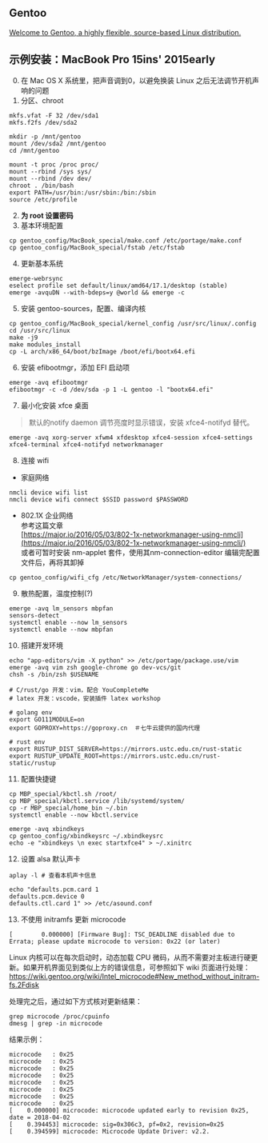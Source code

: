 ## Gentoo
[Welcome to Gentoo, a highly flexible, source-based Linux distribution.](https://gentoo.org/)

## 示例安装：MacBook Pro 15ins' 2015early 
0. 在 Mac OS X 系统里，把声音调到0，以避免换装 Linux 之后无法调节开机声响的问题
1. 分区、chroot
```
mkfs.vfat -F 32 /dev/sda1
mkfs.f2fs /dev/sda2

mkdir -p /mnt/gentoo
mount /dev/sda2 /mnt/gentoo
cd /mnt/gentoo

mount -t proc /proc proc/
mount --rbind /sys sys/
mount --rbind /dev dev/
chroot . /bin/bash
export PATH=/usr/bin:/usr/sbin:/bin:/sbin
source /etc/profile
```
2. **为 root 设置密码**
3. 基本环境配置
```
cp gentoo_config/MacBook_special/make.conf /etc/portage/make.conf
cp gentoo_config/MacBook_special/fstab /etc/fstab
```
4. 更新基本系统
```
emerge-webrsync
eselect profile set default/linux/amd64/17.1/desktop (stable)
emerge -avquDN --with-bdeps=y @world && emerge -c
```
5. 安装 gentoo-sources，配置、编译内核
```
cp gentoo_config/MacBook_special/kernel_config /usr/src/linux/.config
cd /usr/src/linux
make -j9
make modules_install
cp -L arch/x86_64/boot/bzImage /boot/efi/bootx64.efi
```
6. 安装 efibootmgr，添加 EFI 启动项   
```
emerge -avq efibootmgr
efibootmgr -c -d /dev/sda -p 1 -L gentoo -l "bootx64.efi"
```
7. 最小化安装 xfce 桌面    

> 默认的notify daemon 调节亮度时显示错误，安装 xfce4-notifyd 替代。

```
emerge -avq xorg-server xfwm4 xfdesktop xfce4-session xfce4-settings xfce4-terminal xfce4-notifyd networkmanager
```
8. 连接 wifi    
- 家庭网络    
```
nmcli device wifi list
nmcli device wifi connect $SSID password $PASSWORD
```
- 802.1X 企业网络      
参考这篇文章     
[https://major.io/2016/05/03/802-1x-networkmanager-using-nmcli](https://major.io/2016/05/03/802-1x-networkmanager-using-nmcli/)     
或者可暂时安装 nm-applet 套件，使用其nm-connection-editor 编辑完配置文件后，再将其卸掉     
```
cp gentoo_config/wifi_cfg /etc/NetworkManager/system-connections/
```
9. 散热配置，温度控制(?)
```
emerge -avq lm_sensors mbpfan
sensors-detect
systemctl enable --now lm_sensors
systemctl enable --now mbpfan
```
10. 搭建开发环境
```
echo "app-editors/vim -X python" >> /etc/portage/package.use/vim
emerge -avq vim zsh google-chrome go dev-vcs/git
chsh -s /bin/zsh $USENAME

# C/rust/go 开发：vim，配合 YouCompleteMe
# latex 开发：vscode，安装插件 latex workshop

# golang env
export GO111MODULE=on
export GOPROXY=https://goproxy.cn  ＃七牛云提供的国内代理

# rust env
export RUSTUP_DIST_SERVER=https://mirrors.ustc.edu.cn/rust-static
export RUSTUP_UPDATE_ROOT=https://mirrors.ustc.edu.cn/rust-static/rustup
```
11. 配置快捷键
```
cp MBP_special/kbctl.sh /root/
cp MBP_special/kbctl.service /lib/systemd/system/
cp -r MBP_special/home_bin ~/.bin
systemctl enable --now kbctl.service

emerge -avq xbindkeys
cp gentoo_config/xbindkeysrc ~/.xbindkeysrc
echo -e "xbindkeys \n exec startxfce4" > ~/.xinitrc
```
12. 设置 alsa 默认声卡
```
aplay -l # 查看本机声卡信息

echo "defaults.pcm.card 1
defaults.pcm.device 0
defaults.ctl.card 1" >> /etc/asound.conf
```
13. 不使用 initramfs 更新 microcode
```
[        0.000000] [Firmware Bug]: TSC_DEADLINE disabled due to Errata; please update microcode to version: 0x22 (or later)
```
Linux 内核可以在每次启动时，动态加载 CPU 微码，从而不需要对主板进行硬更新。如果开机界面见到类似上方的错误信息，可参照如下 wiki 页面进行处理：    
<https://wiki.gentoo.org/wiki/Intel_microcode#New_method_without_initram-fs.2Fdisk>     

处理完之后，通过如下方式核对更新结果：
```
grep microcode /proc/cpuinfo
dmesg | grep -in microcode
```
结果示例：
```
microcode	: 0x25
microcode	: 0x25
microcode	: 0x25
microcode	: 0x25
microcode	: 0x25
microcode	: 0x25
microcode	: 0x25
microcode	: 0x25
[    0.000000] microcode: microcode updated early to revision 0x25, date = 2018-04-02
[    0.394453] microcode: sig=0x306c3, pf=0x2, revision=0x25
[    0.394599] microcode: Microcode Update Driver: v2.2.
```
